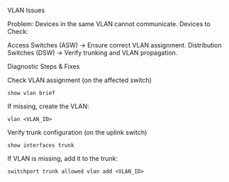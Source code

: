 VLAN Issues

Problem: Devices in the same VLAN cannot communicate.
Devices to Check:

  Access Switches (ASW) → Ensure correct VLAN assignment.
  Distribution Switches (DSW) → Verify trunking and VLAN propagation.

Diagnostic Steps & Fixes

  Check VLAN assignment (on the affected switch)

    show vlan brief

  If missing, create the VLAN:

    vlan <VLAN_ID>

Verify trunk configuration (on the uplink switch)

    show interfaces trunk

  If VLAN is missing, add it to the trunk:

    switchport trunk allowed vlan add <VLAN_ID>
